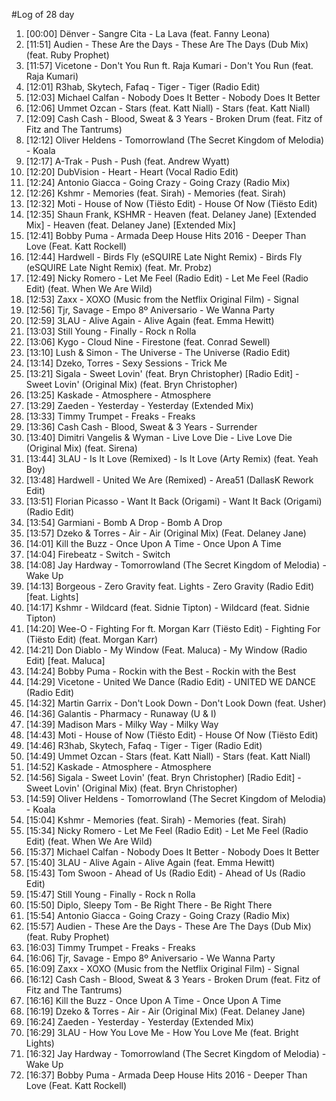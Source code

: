 #Log of 28 day

1. [00:00] Dënver - Sangre Cita - La Lava (feat. Fanny Leona)
1. [11:51] Audien - These Are the Days - These Are The Days (Dub Mix) (feat. Ruby Prophet)
1. [11:57] Vicetone - Don't You Run ft. Raja Kumari - Don't You Run (feat. Raja Kumari)
1. [12:01] R3hab, Skytech, Fafaq - Tiger - Tiger (Radio Edit)
1. [12:03] Michael Calfan - Nobody Does It Better - Nobody Does It Better
1. [12:06] Ummet Ozcan - Stars (feat. Katt Niall) - Stars (feat. Katt Niall)
1. [12:09] Cash Cash - Blood, Sweat & 3 Years - Broken Drum (feat. Fitz of Fitz and The Tantrums)
1. [12:12] Oliver Heldens - Tomorrowland (The Secret Kingdom of Melodia) - Koala
1. [12:17] A-Trak - Push - Push (feat. Andrew Wyatt)
1. [12:20] DubVision - Heart - Heart (Vocal Radio Edit)
1. [12:24] Antonio Giacca - Going Crazy - Going Crazy (Radio Mix)
1. [12:26] Kshmr - Memories (feat. Sirah) - Memories (feat. Sirah)
1. [12:32] Moti - House of Now (Tiësto Edit) - House Of Now (Tiësto Edit)
1. [12:35] Shaun Frank, KSHMR - Heaven (feat. Delaney Jane) [Extended Mix] - Heaven (feat. Delaney Jane) [Extended Mix]
1. [12:41] Bobby Puma - Armada Deep House Hits 2016 - Deeper Than Love (Feat. Katt Rockell)
1. [12:44] Hardwell - Birds Fly (eSQUIRE Late Night Remix) - Birds Fly (eSQUIRE Late Night Remix) (feat. Mr. Probz)
1. [12:49] Nicky Romero - Let Me Feel (Radio Edit) - Let Me Feel (Radio Edit) (feat. When We Are Wild)
1. [12:53] Zaxx - XOXO (Music from the Netflix Original Film) - Signal
1. [12:56] Tjr, Savage - Empo 8º Aniversario - We Wanna Party
1. [12:59] 3LAU - Alive Again - Alive Again (feat. Emma Hewitt)
1. [13:03] Still Young - Finally - Rock n Rolla
1. [13:06] Kygo - Cloud Nine - Firestone (feat. Conrad Sewell)
1. [13:10] Lush & Simon - The Universe - The Universe (Radio Edit)
1. [13:14] Dzeko, Torres - Sexy Sessions - Trick Me
1. [13:21] Sigala - Sweet Lovin' (feat. Bryn Christopher) [Radio Edit] - Sweet Lovin' (Original Mix) (feat. Bryn Christopher)
1. [13:25] Kaskade - Atmosphere - Atmosphere
1. [13:29] Zaeden - Yesterday - Yesterday (Extended Mix)
1. [13:33] Timmy Trumpet - Freaks - Freaks
1. [13:36] Cash Cash - Blood, Sweat & 3 Years - Surrender
1. [13:40] Dimitri Vangelis & Wyman - Live Love Die - Live Love Die (Original Mix) (feat. Sirena)
1. [13:44] 3LAU - Is It Love (Remixed) - Is It Love (Arty Remix) (feat. Yeah Boy)
1. [13:48] Hardwell - United We Are (Remixed) - Area51 (DallasK Rework Edit)
1. [13:51] Florian Picasso - Want It Back (Origami) - Want It Back (Origami) (Radio Edit)
1. [13:54] Garmiani - Bomb A Drop - Bomb A Drop
1. [13:57] Dzeko & Torres - Air - Air (Original Mix) (Feat. Delaney Jane)
1. [14:01] Kill the Buzz - Once Upon A Time - Once Upon A Time
1. [14:04] Firebeatz - Switch - Switch
1. [14:08] Jay Hardway - Tomorrowland (The Secret Kingdom of Melodia) - Wake Up
1. [14:13] Borgeous - Zero Gravity feat. Lights - Zero Gravity (Radio Edit) [feat. Lights]
1. [14:17] Kshmr - Wildcard (feat. Sidnie Tipton) - Wildcard (feat. Sidnie Tipton)
1. [14:20] Wee-O - Fighting For ft. Morgan Karr (Tiësto Edit) - Fighting For (Tiësto Edit) (feat. Morgan Karr)
1. [14:21] Don Diablo - My Window (Feat. Maluca) - My Window (Radio Edit) [feat. Maluca]
1. [14:24] Bobby Puma - Rockin with the Best - Rockin with the Best
1. [14:29] Vicetone - United We Dance (Radio Edit) - UNITED WE DANCE (Radio Edit)
1. [14:32] Martin Garrix - Don't Look Down - Don't Look Down (feat. Usher)
1. [14:36] Galantis - Pharmacy - Runaway (U & I)
1. [14:39] Madison Mars - Milky Way - Milky Way
1. [14:43] Moti - House of Now (Tiësto Edit) - House Of Now (Tiësto Edit)
1. [14:46] R3hab, Skytech, Fafaq - Tiger - Tiger (Radio Edit)
1. [14:49] Ummet Ozcan - Stars (feat. Katt Niall) - Stars (feat. Katt Niall)
1. [14:52] Kaskade - Atmosphere - Atmosphere
1. [14:56] Sigala - Sweet Lovin' (feat. Bryn Christopher) [Radio Edit] - Sweet Lovin' (Original Mix) (feat. Bryn Christopher)
1. [14:59] Oliver Heldens - Tomorrowland (The Secret Kingdom of Melodia) - Koala
1. [15:04] Kshmr - Memories (feat. Sirah) - Memories (feat. Sirah)
1. [15:34] Nicky Romero - Let Me Feel (Radio Edit) - Let Me Feel (Radio Edit) (feat. When We Are Wild)
1. [15:37] Michael Calfan - Nobody Does It Better - Nobody Does It Better
1. [15:40] 3LAU - Alive Again - Alive Again (feat. Emma Hewitt)
1. [15:43] Tom Swoon - Ahead of Us (Radio Edit) - Ahead of Us (Radio Edit)
1. [15:47] Still Young - Finally - Rock n Rolla
1. [15:50] Diplo, Sleepy Tom - Be Right There - Be Right There
1. [15:54] Antonio Giacca - Going Crazy - Going Crazy (Radio Mix)
1. [15:57] Audien - These Are the Days - These Are The Days (Dub Mix) (feat. Ruby Prophet)
1. [16:03] Timmy Trumpet - Freaks - Freaks
1. [16:06] Tjr, Savage - Empo 8º Aniversario - We Wanna Party
1. [16:09] Zaxx - XOXO (Music from the Netflix Original Film) - Signal
1. [16:12] Cash Cash - Blood, Sweat & 3 Years - Broken Drum (feat. Fitz of Fitz and The Tantrums)
1. [16:16] Kill the Buzz - Once Upon A Time - Once Upon A Time
1. [16:19] Dzeko & Torres - Air - Air (Original Mix) (Feat. Delaney Jane)
1. [16:24] Zaeden - Yesterday - Yesterday (Extended Mix)
1. [16:29] 3LAU - How You Love Me - How You Love Me (feat. Bright Lights)
1. [16:32] Jay Hardway - Tomorrowland (The Secret Kingdom of Melodia) - Wake Up
1. [16:37] Bobby Puma - Armada Deep House Hits 2016 - Deeper Than Love (Feat. Katt Rockell)
